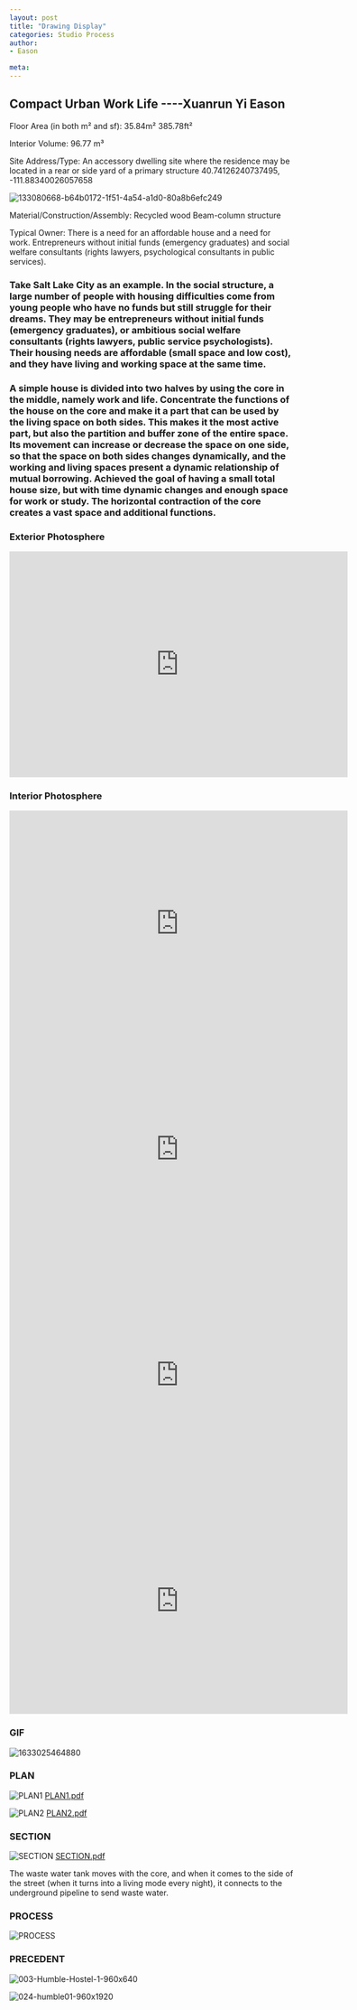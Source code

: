```yaml
---
layout: post
title: "Drawing Display"
categories: Studio Process
author:
- Eason

meta:
---
```


## Compact Urban Work Life   ----Xuanrun Yi Eason

Floor Area (in both m² and sf): 35.84m² 385.78ft²

Interior Volume: 96.77 m³ 

Site Address/Type: An accessory dwelling site where the residence may be located in a rear or side yard of a primary structure 40.74126240737495, -111.88340026057658

![133080668-b64b0172-1f51-4a54-a1d0-80a8b6efc249](https://user-images.githubusercontent.com/90549907/135518476-042d6c81-24bd-430b-b70b-677d0773aa9d.png)


Material/Construction/Assembly: Recycled wood Beam-column structure

Typical Owner: There is a need for an affordable house and a need for work. Entrepreneurs without initial funds (emergency graduates) and social welfare consultants (rights lawyers, psychological consultants in public services).

### Take Salt Lake City as an example. In the social structure, a large number of people with housing difficulties come from young people who have no funds but still struggle for their dreams. They may be entrepreneurs without initial funds (emergency graduates), or ambitious social welfare consultants (rights lawyers, public service psychologists). Their housing needs are affordable (small space and low cost), and they have living and working space at the same time.

### A simple house is divided into two halves by using the core in the middle, namely work and life. Concentrate the functions of the house on the core and make it a part that can be used by the living space on both sides. This makes it the most active part, but also the partition and buffer zone of the entire space. Its movement can increase or decrease the space on one side, so that the space on both sides changes dynamically, and the working and living spaces present a dynamic relationship of mutual borrowing. Achieved the goal of having a small total house size, but with time dynamic changes and enough space for work or study. The horizontal contraction of the core creates a vast space and additional functions.


### Exterior Photosphere

<iframe width="600" height="400" allowfullscreen style="border-style:none;" src="https://cdn.pannellum.org/2.5/pannellum.htm#panorama=https%3A//i.loli.net/2021/10/01/JCXDWcsrxh9NbPK.jpg&autoLoad=true"></iframe>

### Interior Photosphere

<iframe width="600" height="400" allowfullscreen style="border-style:none;" src="https://cdn.pannellum.org/2.5/pannellum.htm#panorama=https%3A//i.loli.net/2021/10/01/Bmj1dDwNsu2yf7M.jpg&autoLoad=true"></iframe>

<iframe width="600" height="400" allowfullscreen style="border-style:none;" src="https://cdn.pannellum.org/2.5/pannellum.htm#panorama=https%3A//i.loli.net/2021/10/01/oVaH2DpJmwWrAeP.jpg&autoLoad=true"></iframe>

<iframe width="600" height="400" allowfullscreen style="border-style:none;" src="https://cdn.pannellum.org/2.5/pannellum.htm#panorama=https%3A//i.loli.net/2021/10/01/nYPRDTcWvjmybw2.jpg&autoLoad=true"></iframe>

<iframe width="600" height="400" allowfullscreen style="border-style:none;" src="https://cdn.pannellum.org/2.5/pannellum.htm#panorama=https%3A//i.loli.net/2021/10/01/f12xGkheQ4dvXT5.jpg&autoLoad=true"></iframe> 

### GIF

![1633025464880](https://user-images.githubusercontent.com/90549907/135517245-4d5771bf-c2a3-4b8f-9af0-9e0cb6e5aa2f.gif)

### PLAN

![PLAN1](https://user-images.githubusercontent.com/90549907/135517391-55dd8583-cccb-48f9-94fb-36881a417826.jpg)
[PLAN1.pdf](https://github.com/Jozu0326/Portfolio/files/7262003/PLAN1.pdf)

![PLAN2](https://user-images.githubusercontent.com/90549907/135517512-ad11e8d5-2e27-4ec9-9f3b-ee389b9b90d8.jpg)
[PLAN2.pdf](https://github.com/Jozu0326/Portfolio/files/7262006/PLAN2.pdf)

### SECTION

![SECTION](https://user-images.githubusercontent.com/90549907/135517622-5d3e3099-7377-40cb-9a67-fc0482e4ebbf.jpg)
[SECTION.pdf](https://github.com/Jozu0326/Portfolio/files/7262010/SECTION.pdf)

The waste water tank moves with the core, and when it comes to the side of the street (when it turns into a living mode every night), it connects to the underground pipeline to send waste water.

### PROCESS

![PROCESS](https://user-images.githubusercontent.com/90549907/135517742-18b78cd8-903c-43a1-9247-877859492bf3.jpg)

### PRECEDENT

![003-Humble-Hostel-1-960x640](https://user-images.githubusercontent.com/90549907/135521639-85d7bb95-8898-45e1-8427-427eeccf015c.jpg)

![024-humble01-960x1920](https://user-images.githubusercontent.com/90549907/135521655-8da6fd47-0bdf-450d-873f-7fb0867213a0.jpg)





